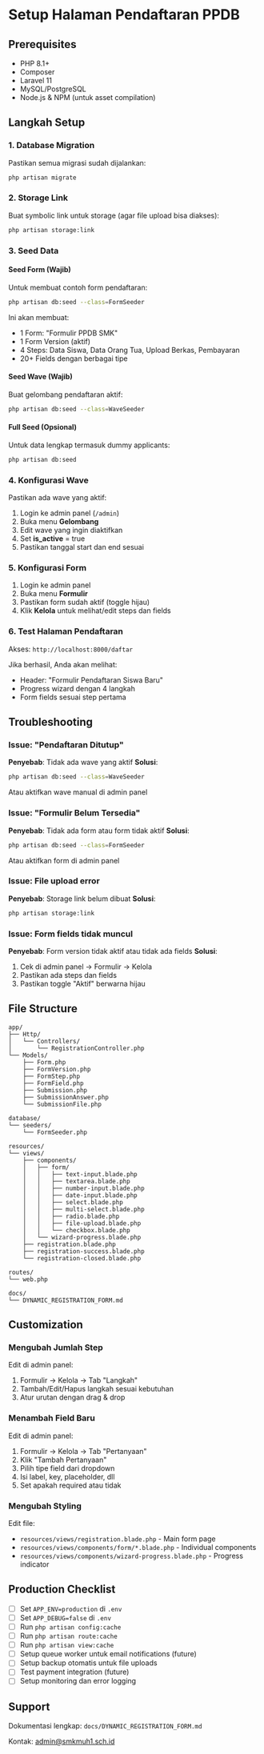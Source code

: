# Setup Halaman Pendaftaran PPDB

## Prerequisites
- PHP 8.1+
- Composer
- Laravel 11
- MySQL/PostgreSQL
- Node.js & NPM (untuk asset compilation)

## Langkah Setup

### 1. Database Migration
Pastikan semua migrasi sudah dijalankan:
```bash
php artisan migrate
```

### 2. Storage Link
Buat symbolic link untuk storage (agar file upload bisa diakses):
```bash
php artisan storage:link
```

### 3. Seed Data

#### Seed Form (Wajib)
Untuk membuat contoh form pendaftaran:
```bash
php artisan db:seed --class=FormSeeder
```

Ini akan membuat:
- 1 Form: "Formulir PPDB SMK"
- 1 Form Version (aktif)
- 4 Steps: Data Siswa, Data Orang Tua, Upload Berkas, Pembayaran
- 20+ Fields dengan berbagai tipe

#### Seed Wave (Wajib)
Buat gelombang pendaftaran aktif:
```bash
php artisan db:seed --class=WaveSeeder
```

#### Full Seed (Opsional)
Untuk data lengkap termasuk dummy applicants:
```bash
php artisan db:seed
```

### 4. Konfigurasi Wave
Pastikan ada wave yang aktif:
1. Login ke admin panel (`/admin`)
2. Buka menu **Gelombang**
3. Edit wave yang ingin diaktifkan
4. Set **is_active** = true
5. Pastikan tanggal start dan end sesuai

### 5. Konfigurasi Form
1. Login ke admin panel
2. Buka menu **Formulir**
3. Pastikan form sudah aktif (toggle hijau)
4. Klik **Kelola** untuk melihat/edit steps dan fields

### 6. Test Halaman Pendaftaran
Akses: `http://localhost:8000/daftar`

Jika berhasil, Anda akan melihat:
- Header: "Formulir Pendaftaran Siswa Baru"
- Progress wizard dengan 4 langkah
- Form fields sesuai step pertama

## Troubleshooting

### Issue: "Pendaftaran Ditutup"
**Penyebab**: Tidak ada wave yang aktif
**Solusi**: 
```bash
php artisan db:seed --class=WaveSeeder
```
Atau aktifkan wave manual di admin panel

### Issue: "Formulir Belum Tersedia"
**Penyebab**: Tidak ada form atau form tidak aktif
**Solusi**:
```bash
php artisan db:seed --class=FormSeeder
```
Atau aktifkan form di admin panel

### Issue: File upload error
**Penyebab**: Storage link belum dibuat
**Solusi**:
```bash
php artisan storage:link
```

### Issue: Form fields tidak muncul
**Penyebab**: Form version tidak aktif atau tidak ada fields
**Solusi**:
1. Cek di admin panel → Formulir → Kelola
2. Pastikan ada steps dan fields
3. Pastikan toggle "Aktif" berwarna hijau

## File Structure

```
app/
├── Http/
│   └── Controllers/
│       └── RegistrationController.php
└── Models/
    ├── Form.php
    ├── FormVersion.php
    ├── FormStep.php
    ├── FormField.php
    ├── Submission.php
    ├── SubmissionAnswer.php
    └── SubmissionFile.php

database/
└── seeders/
    └── FormSeeder.php

resources/
└── views/
    ├── components/
    │   ├── form/
    │   │   ├── text-input.blade.php
    │   │   ├── textarea.blade.php
    │   │   ├── number-input.blade.php
    │   │   ├── date-input.blade.php
    │   │   ├── select.blade.php
    │   │   ├── multi-select.blade.php
    │   │   ├── radio.blade.php
    │   │   ├── file-upload.blade.php
    │   │   └── checkbox.blade.php
    │   └── wizard-progress.blade.php
    ├── registration.blade.php
    ├── registration-success.blade.php
    └── registration-closed.blade.php

routes/
└── web.php

docs/
└── DYNAMIC_REGISTRATION_FORM.md
```

## Customization

### Mengubah Jumlah Step
Edit di admin panel:
1. Formulir → Kelola → Tab "Langkah"
2. Tambah/Edit/Hapus langkah sesuai kebutuhan
3. Atur urutan dengan drag & drop

### Menambah Field Baru
Edit di admin panel:
1. Formulir → Kelola → Tab "Pertanyaan"
2. Klik "Tambah Pertanyaan"
3. Pilih tipe field dari dropdown
4. Isi label, key, placeholder, dll
5. Set apakah required atau tidak

### Mengubah Styling
Edit file:
- `resources/views/registration.blade.php` - Main form page
- `resources/views/components/form/*.blade.php` - Individual components
- `resources/views/components/wizard-progress.blade.php` - Progress indicator

## Production Checklist

- [ ] Set `APP_ENV=production` di `.env`
- [ ] Set `APP_DEBUG=false` di `.env`
- [ ] Run `php artisan config:cache`
- [ ] Run `php artisan route:cache`
- [ ] Run `php artisan view:cache`
- [ ] Setup queue worker untuk email notifications (future)
- [ ] Setup backup otomatis untuk file uploads
- [ ] Test payment integration (future)
- [ ] Setup monitoring dan error logging

## Support

Dokumentasi lengkap: `docs/DYNAMIC_REGISTRATION_FORM.md`

Kontak: admin@smkmuh1.sch.id
